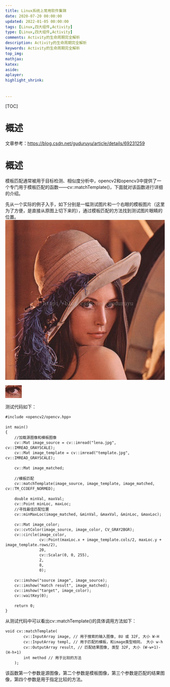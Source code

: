```yaml
---
title: Linux系统上常用软件集锦
date: 2020-07-20 00:00:00
updated: 2022-01-05 00:00:00
tags: [Linux,四大组件,Activity]
type: [Linux,四大组件,Activity]
comments: Activity的生命周期完全解析
description: Activity的生命周期完全解析
keywords: Activity的生命周期完全解析
top_img:
mathjax:
katex:
aside:
aplayer:
highlight_shrink:


---
```


[TOC]

# 概述
文章参考：https://blog.csdn.net/guduruyu/article/details/69231259

# 概述

模板匹配通常被用于目标检测、相似度分析中，opencv2和opencv3中提供了一个专门用于模板匹配的函数——cv::matchTemplate()，下面就对该函数进行详细的介绍。

先从一个实际的例子入手，如下分别是一幅测试图片和一个右眼的模板图片（这里为了方便，是直接从原图上切下来的），通过模板匹配的方法找到测试图片眼睛的位置。
		![img](images/Center.jpeg)

![img](images/Center-20220804150831749.jpeg)





测试代码如下：

```
#include <opencv2/opencv.hpp>
 
int main()
{
	//加载源图像和模板图像
	cv::Mat image_source = cv::imread("lena.jpg", cv::IMREAD_GRAYSCALE);
	cv::Mat image_template = cv::imread("template.jpg", cv::IMREAD_GRAYSCALE);
 
	cv::Mat image_matched;
 
	//模板匹配
	cv::matchTemplate(image_source, image_template, image_matched, cv::TM_CCOEFF_NORMED);
 
	double minVal, maxVal;
	cv::Point minLoc, maxLoc;
	//寻找最佳匹配位置
	cv::minMaxLoc(image_matched, &minVal, &maxVal, &minLoc, &maxLoc);
 
	cv::Mat image_color;
	cv::cvtColor(image_source, image_color, CV_GRAY2BGR);
	cv::circle(image_color,
			   cv::Point(maxLoc.x + image_template.cols/2, maxLoc.y + image_template.rows/2),
			   20, 
			   cv::Scalar(0, 0, 255), 
			   2, 
			   8, 
			   0);
 
	cv::imshow("source image", image_source);
	cv::imshow("match result", image_matched);
	cv::imshow("target", image_color);
	cv::waitKey(0);
 
	return 0;
}
```





从测试代码中可以看出cv::matchTemplate()的具体调用方法如下：

```
void cv::matchTemplate(
		cv::InputArray image, // 用于搜索的输入图像, 8U 或 32F, 大小 W-H
		cv::InputArray templ, // 用于匹配的模板，和image类型相同， 大小 w-h
		cv::OutputArray result, // 匹配结果图像, 类型 32F, 大小 (W-w+1)-(H-h+1)
		int method // 用于比较的方法
	);
```

该函数第一个参数是源图像，第二个参数是模板图像，第三个参数是匹配的结果图像，第四个参数是用于指定比较的方法。





















